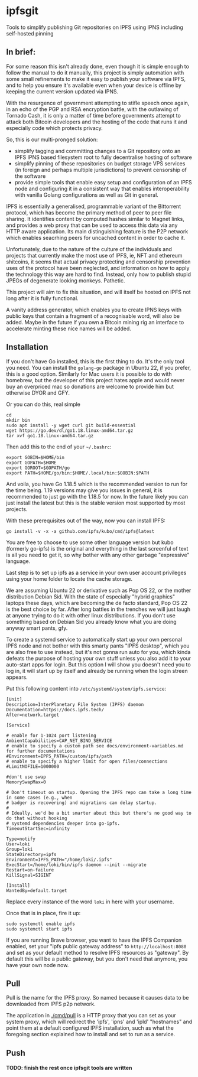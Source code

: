 # ipfsgit

Tools to simplify publishing Git repositories on IPFS using IPNS including
self-hosted pinning

## In brief:

For some reason this isn't already done, even though it is simple enough to
follow the manual to do it manually, this project is simply automation with
some small refinements to make it easy to publish your software via IPFS,
and to help you ensure it's available even when your device is offline by
keeping the current version updated via IPNS.

With the resurgence of government attempting to stifle speech once again, in
an echo of the PGP and RSA encryption battle, with the outlawing of Tornado
Cash, it is only a matter of time before governments attempt to attack both
Bitcoin developers and the hosting of the code that runs it and especially
code which protects privacy.

So, this is our multi-pronged solution:

- simplify tagging and committing changes to a Git repository onto an IPFS IPNS
  based filesystem root to fully decentralise hosting of software
- simplify pinning of these repositories on budget storage VPS services (in
  foreign and perhaps multiple jurisdictions) to prevent censorship of the
  software
- provide simple tools that enable easy setup and configuration of an IPFS
  node and configuring it in a consistent way that enables interoperability
  with vanilla Golang configurations as well as Git in general.

IPFS is essentially a generalised, programmable variant of the Bittorrent
protocol, which has become the primary method of peer to peer file sharing.
It identifies content by computed hashes similar to Magnet links, and
provides a web proxy that can be used to access this data via any HTTP aware
application. Its main distinguishing feature is the P2P network which 
enables seacrhing peers for uncached content in order to cache it.

Unfortunately, due to the nature of the culture of the individuals and
projects that currently make the most use of IPFS, ie, NFT and ethereum
shitcoins, it seems that actual privacy protecting and censorship prevention
uses of the protocol have been neglected, and information on how to apply
the technology this way are hard to find. Instead, only how to publish
stupid JPEGs of degenerate looking monkeys. Pathetic.

This project will aim to fix this situation, and will itself be hosted on
IPFS not long after it is fully functional.

A vanity address generator, which enables you to create IPNS keys with
public keys that contain a fragment of a recognisable word, will also be
added. Maybe in the future if you own a Bitcoin mining rig an interface to
accelerate minting these nice names will be added.

## Installation

If you don't have Go installed, this is the first thing to do. It's the only
tool you need. You can install the `golang-go` package in Ubuntu 22, if you
prefer, this is a good option. Similarly for Mac users it is possible to do
with homebrew, but the developer of this project hates apple and would never
buy an overpriced mac so donations are welcome to provide him but otherwise
DYOR and GFY.

Or you can do this, real simple

    cd
    mkdir bin
    sudo apt install -y wget curl git build-essential
    wget https://go.dev/dl/go1.18.linux-amd64.tar.gz
    tar xvf go1.18.linux-amd64.tar.gz

Then add this to the end of your `~/.bashrc`:

    export GOBIN=$HOME/bin
    export GOPATH=$HOME
    export GOROOT=$GOPATH/go
    export PATH=$HOME/go/bin:$HOME/.local/bin:$GOBIN:$PATH

And voila, you have Go 1.18.5 which is the recommended version to run for
the time being. 1.19 versions may give you issues in general, it is
recommended to just go with the 1.18.5 for now. In the future likely you can
just install the latest but this is the stable version most supported by
most projects.

With these prerequisites out of the way, now you can install IPFS:

    go install -v -x -a github.com/ipfs/kubo/cmd/ipfs@latest

You are free to choose to use some other language version but kubo (formerly
go-ipfs) is the original and everything in the last screenful of text is all
you need to get it, so why bother with any other garbage "expressive" language.

Last step is to set up ipfs as a service in your own user account privileges
using your home folder to locate the cache storage.

We are assuming Ubuntu 22 or derivative such as Pop OS 22, or the mother
distribution Debian Sid. With the state of especially "hybrid graphics"
laptops these days, which are becoming the de facto standard, Pop OS 22 is
the best choice by far. After long battles in the trenches we will just
laugh at anyone trying to do it with other linux distributions. If you don't
use something based on Debian Sid you already know what you are doing anyway
smart pants, gfy.

To create a systemd service to automatically start up your own personal IPFS
node and not bother with this smarty pants "IPFS desktop", which you are
also free to use instead, but it's not gonna run auto for you, which kinda
defeats the purpose of hosting your own stuff unless you also add it to your
auto-start apps for login. But this option I will show you doesn't need you
to log in, it will start up by itself and already be running when the login
streen appears.

Put this following content into `/etc/systemd/system/ipfs.service`:

    [Unit]
    Description=InterPlanetary File System (IPFS) daemon
    Documentation=https://docs.ipfs.tech/
    After=network.target
    
    [Service]
    
    # enable for 1-1024 port listening
    AmbientCapabilities=CAP_NET_BIND_SERVICE 
    # enable to specify a custom path see docs/environment-variables.md for further documentations
    #Environment=IPFS_PATH=/custom/ipfs/path
    # enable to specify a higher limit for open files/connections
    #LimitNOFILE=1000000
    
    #don't use swap
    MemorySwapMax=0
    
    # Don't timeout on startup. Opening the IPFS repo can take a long time in some cases (e.g., when
    # badger is recovering) and migrations can delay startup.
    #
    # Ideally, we'd be a bit smarter about this but there's no good way to do that without hooking
    # systemd dependencies deeper into go-ipfs.
    TimeoutStartSec=infinity
    
    Type=notify
    User=loki
    Group=loki
    StateDirectory=ipfs
    Environment=IPFS_PATH="/home/loki/.ipfs"
    ExecStart=/home/loki/bin/ipfs daemon --init --migrate
    Restart=on-failure
    KillSignal=SIGINT
    
    [Install]
    WantedBy=default.target

Replace every instance of the word `loki` in here with your username.

Once that is in place, fire it up:

    sudo systemctl enable ipfs
    sudo systemctl start ipfs

If you are running Brave browser, you want to have the IPFS Companion
enabled, set your "ipfs public gateway address" to `http://localhost:8080`
and set as your default method to resolve IPFS resources as "gateway". By
default this will be a public gateway, but you don't need that anymore, you
have your own node now.

## Pull

Pull is the name for the IPFS proxy. So named because it causes data to be 
downloaded from IPFS p2p network.

The application in [./cmd/pull](cmd/ipfsproxy/) is a HTTP proxy that you 
can set as your system proxy, which will redirect the 'ipfs', 'ipns' and 
'ipld' "hostnames" and point them at a default configured IPFS installation, 
such as what the foregoing section explained how to install and set to run 
as a service.

## Push




#### TODO: finish the rest once ipfsgit tools are written